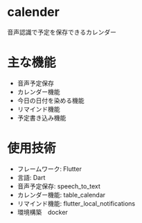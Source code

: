 # calender

音声認識で予定を保存できるカレンダー

# 主な機能
  - 音声予定保存
  - カレンダー機能
  - 今日の日付を染める機能
  - リマインド機能
  - 予定書き込み機能

# 使用技術
  - フレームワーク: Flutter
  - 言語: Dart
  - 音声予定保存: speech_to_text
  - カレンダー機能: table_calendar
  - リマインド機能: flutter_local_notifications
  - 環境構築　docker

